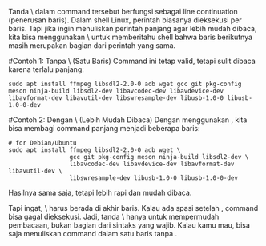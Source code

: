 Tanda \ dalam command tersebut berfungsi sebagai line continuation (penerusan baris).
Dalam shell Linux, perintah biasanya dieksekusi per baris. Tapi jika ingin menuliskan perintah panjang agar lebih mudah dibaca, kita bisa menggunakan \ untuk memberitahu shell bahwa baris berikutnya masih merupakan bagian dari perintah yang sama.

#Contoh 1: Tanpa \ (Satu Baris)
Command ini tetap valid, tetapi sulit dibaca karena terlalu panjang:
```
sudo apt install ffmpeg libsdl2-2.0-0 adb wget gcc git pkg-config meson ninja-build libsdl2-dev libavcodec-dev libavdevice-dev libavformat-dev libavutil-dev libswresample-dev libusb-1.0-0 libusb-1.0-0-dev
```

#Contoh 2: Dengan \ (Lebih Mudah Dibaca)
Dengan menggunakan \, kita bisa membagi command panjang menjadi beberapa baris:
```
# for Debian/Ubuntu
sudo apt install ffmpeg libsdl2-2.0-0 adb wget \
                 gcc git pkg-config meson ninja-build libsdl2-dev \
                 libavcodec-dev libavdevice-dev libavformat-dev libavutil-dev \
                 libswresample-dev libusb-1.0-0 libusb-1.0-0-dev
```
Hasilnya sama saja, tetapi lebih rapi dan mudah dibaca.

Tapi ingat, \ harus berada di akhir baris. Kalau ada spasi setelah \, command bisa gagal dieksekusi.
Jadi, tanda \ hanya untuk mempermudah pembacaan, bukan bagian dari sintaks yang wajib. Kalau kamu mau, bisa saja menuliskan command dalam satu baris tanpa \.
